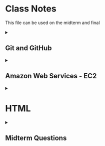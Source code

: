 # Class Notes
This file can be used on the midterm and final

<details>
<summary><h2>Git and GitHub</h2></summary>

---

Today (2024-09-14) I learned about some basic Git command and about GitHub.

### Git
- clone
Clones a working repository using an HTTPS link
- add
Preps file changes to be commited
- commit
Preps all added file changes with a comment
- push
Pushes all commited file changes to the online repository
- fetch
Gets the latest information about the changes on GitHub
- status
Displays the differences between the clone and the repo
- pull
Pulls current main repo with all its changes

### GitHub
An online location to host repositories to be able to access them in one place and to access other people's repositories.
</details>

<details>
<summary><h2>Amazon Web Services - EC2</h2></summary>

---

You can ssh into your server using the format:
```sh
➜  ssh -i [key pair file] ubuntu@[ip address]
```

The public ip address for my server is currently: 35.170.208.120
</details>

<details>
<summary><h1>HTML</h1></summary>

<details>
<summary><h2>HTML Structure</h2></summary>

---

### Purpose of HTML
HTML serves two main purposes:
1. Provide structure
2. Provide content

### Common HTML Structural Elements
There are several common structural elements, including:

- body, header, footer, main
- section ~ Used to compartmentalize sections
- aside ~ A different way to compartmentalize a section
- p (paragraph) ~ Used for unanchored text
- table ~ Used for building a table
- ol/ul (ordered/unordered lists) ~ The two ways to make lists
- div ~ Yet another way to compartmentalize a section that doen't span the length of the screen
- span ~ A section that spans the length of the screen

### Document Structure
These elements are typically used to structure an HTML document:

- The **body** is the top-level content container.
- The body usually has three main children: **header**, **main**, and **footer**.
- Each of these children contains other structural content:
  - The **header** often includes a paragraph with a span and navigation with divisions.
  - The **main** section typically contains multiple sections with lists or tables, and may include an aside for content that doesn't fit the main flow.
  - The **footer** usually has a content division, often with a span.

### Importance of Proper Structure
Using the correct structural elements is crucial for:
1. Logical organization for programmers
2. Proper interpretation by automated tools like search indexing crawlers
3. Accessibility for screen readers

### Block vs. Inline Elements
There is a distinction between block and inline elements:

- **Block elements** create distinct blocks in the content flow (e.g., div, p).
- **Inline elements** fit within the content flow of block elements without disrupting it (e.g., b, span).

#### My CodePen file
[html:structure](https://codepen.io/Nexkiv/pen/JjgPZBr)

</details>

<details>
<summary><h2>HTML Input</h2></summary>

---

This section discussed HTML input elements and their importance in web forms.

### Purpose of Input Elements
Input elements are useful for creating interactive web applications, allowing users to provide data that can be processed and stored.

### Common Input Elements
The document lists several input elements, including:

text, password, email, number, tel, url, date, datetime-local, month, week, time, color, file, checkbox, radio, range, reset, submit, etc...

### Input Attributes
Important attributes for input elements are discussed:

- **name**: Identifies the input when submitting to a server
- **value**: Specifies the current value of the input
- **required**: Indicates if the input must have a value
- **placeholder**: Provides an example of what to enter
- **autocomplete**: Suggests previous values as the user types
- **autofocus**: Automatically focuses the input on page load
- **spellcheck**: Enables spell checking for text

### Form Element
Input elements are typically wrapped in a **form** element, which:

1. Groups related inputs
2. Enables collective submission of input values

### Label Element
The importance of the **label** element is highlighted as:

- Associating text with an input element
- Increasing usability by expanding the clickable area
- Improving accessibility for screen readers

### Output Element
The **output** element is introduced as a way to represent the result of a calculation or user action within a form.

#### My CodePen file
[html:input](https://codepen.io/Nexkiv/pen/PoMYaMr)

</details>

<details>
<summary><h2>HTML Media</h2></summary>

---

This section discussed HTML media elements and their usage in web development.

### HTML Media Elements
Five main media elements were covered:
- img
- audio
- video
- svg
- canvas

### External Media
There are two ways to reference external media using URLs:

- Full paths include protocol, domain name, and file path
- Relative paths are preferred for easier code portability

#### Image Element
The `img` element is used to include images:
- Requires a `src` attribute with the image URL
- Should include an `alt` attribute for accessibility

#### Audio Element
The `audio` element is used for including audio files:
- Requires a `src` attribute with the audio file URL
- Optional attributes include `controls`, `autoplay`, and `loop`
- Autoplay is discouraged without user opt-in

#### Video Element
The `video` element is used for including videos:
- Requires a `src` attribute with the video file URL
- Can include `controls` and `autoplay` attributes
- May need `crossorigin="anonymous"` for files from different domains

### Internal Media
The section discussed two elements for creating images within HTML:

#### SVG (Scalable Vector Graphics)
- Allows inline creation of graphics in HTML
- Can be combined with JavaScript and CSS for complex visualizations

#### Canvas
- Introduced for 2D drawing and animation
- Requires JavaScript for actual drawing on the canvas

### My CodePen file
[html:media](https://codepen.io/Nexkiv/pen/OJKLwVL)

</details>

</details>

<details>
<summary><h2>Midterm Questions</h2></summary>

<details>
<summary>1. In the following code, what does the link element do?</summary>

> The `<link>` tag defines the relationship between the current document and an external resource.
> The `<link>` tag is most often used to link to external style sheets or to add a favicon to your website.
> The `<link>` element is an empty element, it contains attributes only.
> > https://www.w3schools.com/tags/tag_link.asp

</details>

<details>
<summary>2. In the following code, what does a div tag do?</summary>

> The `<div>` tag defines a division or a section in an HTML document.
> The `<div>` tag is used as a container for HTML elements - which is then styled with CSS or manipulated with JavaScript.
> The `<div>` tag is easily styled by using the class or id attribute.
> Any sort of content can be put inside the `<div>` tag! \
> <b>Note</b>: By default, browsers always place a line break before and after the `<div>` element.
> > https://www.w3schools.com/tags/tag_div.asp

</details>

<details>
<summary>3. In the following code, what is the difference between the #title and .grid selector?</summary>

> A class name, denoted by a `.`, can be used by multiple HTML elements,
> while an id name, denoted by a `#`, must only be used by one HTML element within the page.
> HTML elements can belong to more than one class.\
> To define multiple classes, separate the class names with a space,
> e.g. `<div class="city main">`. The element will be styled according to all the classes specified.
> 
> ****HTML `class` attribute****
> * The HTML `class` attribute specifies one or more class names for an element
> * Classes are used by CSS and JavaScript to select and access specific elements
> * The `class` attribute can be used on any HTML element
> * The `class` name is case sensitive
> * Different HTML elements can point to the same `class` name
> * JavaScript can access elements with a specific `class` name with the `getElementsByClassName()` method
>
> ****HTML `id` attribute****
> * The `id` attribute is used to specify a unique `id` for an HTML element
> * The value of the `id` attribute must be unique within the HTML document
> * The `id` attribute is used by CSS and JavaScript to style/select a specific element
> * The value of the id attribute is case sensitive
> * The `id` attribute is also used to create HTML bookmarks
> * JavaScript can access an element with a specific `id` with the `getElementById()` method
> > https://www.w3schools.com/html/html_classes.asp \
> > https://www.w3schools.com/html/html_id.asp

</details>

<details>
<summary>4. In the following code, what is the difference between padding and margin?</summary>

> ![alt Box Model](box_model.png "Box Model")
> 
> ****Padding****: \
> The CSS `padding` properties are used to generate space around an element's content,
> inside of any defined borders.
> With CSS, you have full control over the padding.
> There are properties for setting the `padding` for each side of an element
> (top, right, bottom, and left). \
> `padding: top right bottom left` \
> `padding: top right/left bottom` \
> `padding: top/bottom left/right` \
> `padding: all`
>
> ****Margin****: \
> The CSS `margin` properties are used to create space around elements, outside of any defined borders.
> With CSS, you have full control over the margins.
> There are properties for setting the `margin` for each side of an element
> (top, right, bottom, and left). \
> Follows the same pattern as padding
>
> > https://www.w3schools.com/css/css_padding.asp
> > https://www.w3schools.com/css/css_margin.asp

</details>

<details>
<summary>5. Given this HTML and this CSS how will the images be displayed using flex?</summary>

> The flex container becomes flexible by setting the `display` property to `flex`.\
> The direct child elements of a flex container automatically becomes flexible (flex) items.
> 
> The `flex-direction` property defines in which direction the container wants to stack the flex items. \
> The `column` value stacks the flex items vertically (from top to bottom). \
> The `column-reverse` value stacks the flex items vertically (but from bottom to top). \
> The `row` value stacks the flex items horizontally (from left to right). \
> The `row-reverse` value stacks the flex items horizontally (but from right to left).
> 
> The `flex-wrap` property specifies whether the flex items should wrap or not. \
> The `wrap` value specifies that the flex items will wrap if necessary. \
> The `nowrap` value specifies that the flex items will not wrap (this is default). \
> The `wrap-reverse` value specifies that the flexible items will wrap if necessary, in reverse order.
>
> The `justify-content` property is used to align the flex items. \
> The `center` value aligns the flex items at the center of the container. \
> The `flex-start` value aligns the flex items at the beginning of the container (this is default). \
> The `flex-end` value aligns the flex items at the end of the container. \
> The `space-around` value displays the flex items with space before, between, and after the lines. \
> The `space-between` value displays the flex items with space between the lines.
>
> The `align-items` property is used to align the flex items. \
> The `center` value aligns the flex items in the middle of the container. \
> The `flex-start` value aligns the flex items at the top of the container. \
> The `flex-end` value aligns the flex items at the bottom of the container. \
> The `stretch` value stretches the flex items to fill the container (this is default). \
> The `baseline` value aligns the flex items such as their baselines aligns.
>
> The `align-content` property is used to align the flex lines. \
> The `space-between` value displays the flex lines with equal space between them. \
> The `space-around` value displays the flex lines with space before, between, and after them. \
> The `stretch` value stretches the flex lines to take up the remaining space (this is default). \
> The `center` value displays the flex lines in the middle of the container. \
> The `flex-start` value displays the flex lines at the start of the container. \
> The `flex-end` value displays the flex lines at the end of the container
>
> The `order` property specifies the order of the flex items. \
> The `flex-grow` property specifies how much a flex item will grow relative to the rest of the flex items. \
> The `flex-shrink` property specifies how much a flex item will shrink relative to the rest of the flex items. \
> The `flex-basis` property specifies the initial length of a flex item. \
> The `flex` property is a shorthand property for the `flex-grow`, `flex-shrink`, and `flex-basis` properties.
>
> 
> The `align-self` property specifies the alignment for the selected item inside the flexible container. \
> The `align-self` property overrides the default alignment set by the container's `align-items` property.
>
> | Property | Description |
> |----------|-------------|
> | `align-content` | Modifies the behavior of the flex-wrap property. It is similar to align-items, but instead of aligning flex items, it aligns flex lines |
> | `align-items` | Vertically aligns the flex items when the items do not use all available space on the cross-axis |
> | `display` | Specifies the type of box used for an HTML element |
> | `flex-direction` | Specifies the direction of the flexible items inside a flex container |
> | `flex-flow` | A shorthand property for flex-direction and flex-wrap |
> | `flex-wrap` | Specifies whether the flex items should wrap or not, if there is not enough room for them on one flex line |
> | `justify-content` | Horizontally aligns the flex items when the items do not use all available space on the main-axis |
> | `align-self` | Specifies the alignment for a flex item (overrides the flex container's align-items property) |
> | `flex` | A shorthand property for the flex-grow, flex-shrink, and the flex-basis properties |
> | `flex-basis` | Specifies the initial length of a flex item |
> | `flex-grow` | Specifies how much a flex item will grow relative to the rest of the flex items inside the same container |
> | `flex-shrink` | Specifies how much a flex item will shrink relative to the rest of the flex items inside the same container |
> | `order` | Specifies the order of the flex items inside the same container |
>
> > https://www.w3schools.com/css/css3_flexbox.asp
> > https://www.w3schools.com/css/css3_flexbox_container.asp
> > https://www.w3schools.com/css/css3_flexbox_items.asp
> > https://www.w3schools.com/css/css3_flexbox_responsive.asp

</details>

<details>
<summary>6. What does the following padding CSS do?</summary>

> | Unit | Description |
> |------|-------------|
> | cm | centimeters |
> | mm | millimeters |
> | in | inches (1in = 96px = 2.54cm) |
> | px* | pixels (1px = 1/96th of 1in) |
> | pt | points (1pt = 1/72 of 1in) |
> | pc | picas (1pc = 12 pt) |
> | em | Relative to the font-size of the element (2em means 2 times the size of the current font) |
> | ex | Relative to the x-height of the current font (rarely used)	|
> | ch | Relative to the width of the "0" (zero) |
> | rem | Relative to font-size of the root element	|
> | vw | Relative to 1% of the width of the viewport†	|
> | vh | Relative to 1% of the height of the viewport† |
> | vmin | Relative to 1% of viewport's† smaller dimension |
> | vmax | Relative to 1% of viewport's† larger dimension	|
> | % | Relative to the parent element |
>
> <p>* Pixels (px) are relative to the viewing device. For low-dpi devices, 1px is one device pixel (dot) of the display. For printers and high resolution screens 1px implies multiple device pixels.</p>
> † Viewport = the browser window size. If the viewport is 50cm wide, 1vw = 0.5cm.

> **Tip:** The `em` and `rem` units are practical in creating perfectly scalable layout!
>
> > https://www.w3schools.com/css/css_units.asp

</details>

<details>
<summary>7. What does the following code using arrow syntax function declaration do?</summary>

> If the function has only one statement, and the statement returns a value,
> you can remove the brackets and the `return` keyword.
> If you have parameters, you pass them inside the parentheses.
> In fact, if you have only one parameter, you can skip the parentheses as well.
>
> With a regular function `this` represents the object that calls the function.
> With an arrow function `this` represents the owner of the function

</details>

<details>
<summary>8. What does the following code using map with an array output?</summary>

> You can create a Map by passing an Array to the `new Map()` constructor.
> You can add elements to a Map with the `set()` method.
> The `set()` method can also be used to change existing Map values.
> The `get()` method gets the value of a key in a Map.
> `typeof` returns object.
> `instanceof` Map returns true.
> 
> ```javascript
> // Create a Map
> const fruits = new Map([
> ["apples", 500],
> ["bananas", 300],
> ]);
>
> // Set Map Values
> fruits.set("oranges", 200);
> fruits.set("apples", 200);
>
> fruits.get("apples");    // Returns 500
> ```
>
> > https://www.w3schools.com/js/js_maps.asp

</details>

<details>
<summary>9. What does the following code output using getElementByID and addEventListener?</summary>

> The `getElementById()` method returns an element with a specified value.
> The `getElementById()` method returns `null` if the element does not exist.
> The `getElementById()` method is one of the most common methods in the HTML DOM.
> It is used almost every time you want to read or edit an HTML element. \
> **Note** \
> Any id should be unique, but:
> If two or more elements with the same id exist, `getElementById()` returns the first.
>
> The `addEventListener()` method attaches an event handler to an element.
>
> > https://www.w3schools.com/jsref/met_document_getelementbyid.asp
> > https://www.w3schools.com/jsref/met_element_addeventlistener.asp

</details>

<details>
<summary>10. What does the following line of Javascript do using a # selector?</summary>

<table class="ws-table-all notranslate">
  <tbody><tr>
    <th style="width:20%">Selector</th>
    <th style="width:20%">Example</th>
    <th>Example description</th>
  </tr>
  <tr>
    <td><a href="sel_class.php">.<i>class</i></a></td>
    <td class="notranslate">.intro</td>
    <td>Selects all elements with class="intro"</td>
  </tr>
  <tr>
    <td><em>.class1.class2</em></td>
    <td class="notranslate">.name1.name2</td>
    <td>Selects all elements with both <em>name1</em> and <em>name2</em> set 
    within its class attribute</td>
  </tr>  
  <tr>
    <td><em>.class1 .class2</em></td>
    <td class="notranslate">.name1 .name2</td>
    <td>Selects all elements with <em>name2</em> that is a descendant of an 
    element with <em>name1</em></td>
  </tr>  
  <tr>
    <td><a href="sel_id.php">#<i>id</i></a></td>
    <td class="notranslate">#firstname</td>
    <td>Selects the element with id="firstname"</td>
  </tr>  <tr>
    <td><a href="sel_all.php">*</a></td>
    <td class="notranslate">*</td>
    <td>Selects all elements</td>
  </tr>
  <tr>
    <td><i><a href="sel_element.php">element</a></i></td>
    <td class="notranslate">p</td>
    <td>Selects all &lt;p&gt; elements</td>
  </tr>
  <tr>
    <td><i><a href="sel_element_class.php">element.class</a></i></td>
    <td class="notranslate">p.intro</td>
    <td>Selects all &lt;p&gt; elements with class="intro"</td>
  </tr>
  <tr>
    <td><i><a href="sel_element_comma.php">element,element</a></i></td>
    <td class="notranslate">div, p</td>
    <td>Selects all &lt;div&gt; elements and all &lt;p&gt; elements</td>
  </tr>
  <tr>
    <td><a href="sel_element_element.php"><i>element</i> <i>element</i></a></td>
    <td class="notranslate">div p</td>
    <td>Selects all &lt;p&gt; elements inside &lt;div&gt; elements</td>
  </tr>
  <tr>
    <td><a href="sel_element_gt.php"><i>element</i>&gt;<i>element</i></a></td>
    <td class="notranslate">div &gt; p</td>
    <td>Selects all &lt;p&gt; elements where the parent is a &lt;div&gt; element</td>
  </tr>
  <tr>
    <td><a href="sel_element_pluss.php"><i>element</i>+<i>element</i></a></td>
    <td class="notranslate">div + p</td>
    <td>Selects the first &lt;p&gt; element that is placed immediately after &lt;div&gt; elements</td>
  </tr>
  <tr>
    <td><a href="sel_gen_sibling.php"><i>element1</i>~<i>element2</i></a></td>
    <td>p ~ ul</td>
    <td>Selects every &lt;ul&gt; element that is preceded by a &lt;p&gt; element</td>
  </tr>
  <tr>
    <td><a href="sel_attribute.php">[<i>attribute</i>]</a></td>
    <td class="notranslate">[target]</td>
    <td>Selects all elements with a target attribute</td>
  </tr>
  <tr>
    <td><a href="sel_attribute_value.php">[<i>attribute</i>=<i>value</i>]</a></td>
    <td class="notranslate">[target="_blank"]</td>
    <td>Selects all elements with target="_blank"</td>
  </tr>
  <tr>
    <td><a href="sel_attribute_value_contains.php">[<i>attribute</i>~=<i>value</i>]</a></td>
    <td class="notranslate">[title~="flower"]</td>
    <td>Selects all elements with a title attribute containing the word "flower"</td>
  </tr>
  <tr>
    <td><a href="sel_attribute_value_lang.php">[<i>attribute</i>|=<i>value</i>]</a></td>
    <td class="notranslate">[lang|="en"]</td>
    <td>Selects all elements with a lang attribute value equal to "en" or 
    starting with "en-"</td>
  </tr>
  <tr>
    <td><a href="sel_attr_begin.php">[<i>attribute</i>^=<i>value</i>]</a></td>
    <td>a[href^="https"]</td>
    <td>Selects every &lt;a&gt; element whose href attribute value begins with "https"</td>
  </tr>
  <tr>
    <td><a href="sel_attr_end.php">[<i>attribute</i>$=<i>value</i>]</a></td>
    <td>a[href$=".pdf"]</td>
    <td>Selects every &lt;a&gt; element whose href attribute value ends with ".pdf"</td>
  </tr>
  <tr>
    <td><a href="sel_attr_contain.php">[<i>attribute</i>*=<i>value</i>]</a></td>
    <td>a[href*="w3schools"]</td>
    <td>Selects every &lt;a&gt; element whose href attribute value contains the substring "w3schools"</td>
  </tr>
</tbody>
</table>

> > https://www.w3schools.com/cssref/css_selectors.php

</details>


<details>
<summary>11. Which of the following are true? (mark all that are true about the DOM)</summary>

> When an HTML document is loaded into a web browser, it becomes a document object.
> The document object is the root node of the HTML document.
> The document object is a property of the window object.
> The document object is accessed with:
> `window.document` or just `document`

<table class="ws-table-all notranslate">
<tbody><tr>
    <th>Property / Method</th>
    <th>Description</th>
</tr>
<tr>
    <td><a href="prop_document_activeelement.asp">activeElement</a></td>
    <td>Returns the currently focused element in the document</td>
</tr>
<tr>
    <td><a href="met_document_addeventlistener.asp">addEventListener()</a></td>
    <td>Attaches an event handler to the document</td>
</tr>
<tr>
  <td><a href="met_document_adoptnode.asp">adoptNode()</a></td>
  <td>Adopts a node from another document</td>
</tr>
<tr>
    <td><a href="coll_doc_anchors.asp">anchors</a></td>
    <td><span class="deprecated"><a href="coll_doc_anchors.asp">Deprecated</a></span></td>
</tr>
<tr>
    <td><a href="coll_doc_applets.asp">applets</a></td>
    <td><span class="deprecated"><a href="coll_doc_applets.asp">Deprecated</a></span></td>
</tr>
<tr>
  <td><a href="prop_doc_baseuri.asp">baseURI</a></td>
  <td>Returns the absolute base URI of a document</td>
</tr>
<tr>
    <td><a href="prop_doc_body.asp">body</a></td>
    <td>Sets or returns the document's body (the &lt;body&gt; element)</td>
</tr>
  <tr>
  <td><a href="prop_document_charset.asp">charset</a></td>
  <td><span class="deprecated"><a href="prop_document_charset.asp">Deprecated</a></span></td>
  </tr>
  <tr>
  <td><a href="prop_document_characterset.asp">characterSet</a></td>
  <td>Returns the character encoding for the document</td>
  </tr>
<tr>
    <td><a href="met_doc_close.asp">close()</a></td>
    <td>Closes the output stream previously opened with document.open()</td>
</tr>
<tr>
    <td><a href="prop_doc_cookie.asp">cookie</a></td>
    <td>Returns all name/value pairs of cookies in the document</td>
</tr>
<tr>
  <td><a href="met_document_createattribute.asp">createAttribute()</a></td>
  <td>Creates an attribute node</td>
</tr>
<tr>
  <td><a href="met_document_createcomment.asp">createComment()</a></td>
  <td>Creates a Comment node with the specified text</td>
</tr>
<tr>
  <td><a href="met_document_createdocumentfragment.asp">createDocumentFragment()</a></td>
  <td>Creates an empty DocumentFragment node</td>
</tr>
<tr>
  <td><a href="met_document_createelement.asp">createElement()</a></td>
  <td>Creates an Element node</td>
</tr>
<tr>
  <td><a href="event_createevent.asp">createEvent()</a></td>
  <td>Creates a new event</td>
</tr>
<tr>
  <td><a href="met_document_createtextnode.asp">createTextNode()</a></td>
  <td>Creates a Text node</td>
</tr>
<tr>
  <td><a href="prop_document_defaultview.asp">defaultView</a></td>
  <td>Returns the window object associated with a document, or null if none is available.</td>
</tr>
<tr>
  <td><a href="prop_document_designmode.asp">designMode</a></td>
  <td>Controls whether the entire document should be editable or not.</td>
</tr>
<tr>
  <td><a href="prop_document_doctype.asp">doctype</a></td>
  <td>Returns the Document Type Declaration associated with the document</td>
</tr>
<tr>
  <td><a href="prop_document_documentelement.asp">documentElement</a></td>
  <td>Returns the Document Element of the document (the &lt;html&gt; element)</td>
</tr>
<tr>
    <td><a href="prop_doc_documentmode.asp">documentMode</a></td>
    <td><span class="deprecated"><a href="prop_doc_documentmode.asp">Deprecated</a></span></td>
</tr>
<tr>
  <td><a href="prop_document_documenturi.asp">documentURI</a></td>
  <td>Sets or returns the location of the document</td>
</tr>
<tr>
    <td><a href="prop_doc_domain.asp">domain</a></td>
    <td>Returns the domain name of the server that loaded the document</td>
</tr>
<tr>
  <td><a href="prop_document_domconfig.asp">domConfig</a></td>
  <td><span class="deprecated"><a href="prop_document_domconfig.asp">Deprecated</a></span></td>
</tr>
<tr>
  <td><a href="coll_doc_embeds.asp">embeds</a></td>
  <td>Returns a collection of all &lt;embed&gt; elements the document</td>
</tr>
<tr>
  <td><a href="met_document_execcommand.asp">execCommand()</a></td>
  <td><span class="deprecated"><a href="met_document_execcommand.asp">Deprecated</a></span></td>
</tr>
<tr>
    <td><a href="coll_doc_forms.asp">forms</a></td>
    <td>Returns a collection of all &lt;form&gt; elements in the document</td>
</tr>
<tr>
  <td><a href="met_document_getelementbyid.asp">getElementById()</a></td>
  <td>Returns the element that has the ID attribute with the specified value</td>
</tr>
<tr>
    <td><a href="met_document_getelementsbyclassname.asp">getElementsByClassName()</a></td>
    <td>Returns an <a href="dom_obj_htmlcollection.asp">HTMLCollection</a> containing all elements with the specified class name</td>
</tr>
<tr>
    <td><a href="met_doc_getelementsbyname.asp">getElementsByName()</a></td>
    <td>Returns an live <a href="dom_obj_html_nodelist.asp">NodeList</a> containing all elements with the specified name</td>
</tr>
<tr>
  <td><a href="met_document_getelementsbytagname.asp">getElementsByTagName()</a></td>
  <td>Returns an <a href="dom_obj_htmlcollection.asp">HTMLCollection</a> containing all elements with the specified tag name</td>
</tr>
<tr>
    <td><a href="met_document_hasfocus.asp">hasFocus()</a></td>
    <td>Returns a Boolean value indicating whether the document has focus</td>
</tr>
<tr>
    <td><a href="prop_doc_head.asp">head</a></td>
    <td>Returns the &lt;head&gt; element of the document</td>
</tr>
<tr>
    <td><a href="coll_doc_images.asp">images</a></td>
    <td>Returns a collection of all &lt;img&gt; elements in the document</td>
</tr>
<tr>
  <td><a href="prop_document_implementation.asp">implementation</a></td>
  <td>Returns the DOMImplementation object that handles this document</td>
</tr>
<tr>
  <td><a href="met_document_importnode.asp">importNode()</a></td>
  <td>Imports a node from another document</td>
</tr>
<tr>
  <td><a href="prop_document_inputencoding.asp">inputEncoding</a></td>
  <td><span class="deprecated"><a href="prop_document_inputencoding.asp">Deprecated</a></span></td>
</tr>
<tr>
    <td><a href="prop_doc_lastmodified.asp">lastModified</a></td>
    <td>Returns the date and time the document was last modified</td>
</tr>
<tr>
    <td><a href="coll_doc_links.asp">links</a></td>
    <td>Returns a collection of all &lt;a&gt; and &lt;area&gt; elements in the document that have a href attribute</td>
</tr>
<tr>
  <td><a href="met_document_normalize.asp">normalize()</a></td>
  <td>Removes empty Text nodes, and joins adjacent nodes</td>
</tr>
<tr>
  <td><a href="met_document_normalizedocument.asp">normalizeDocument()</a></td>
  <td><span class="deprecated"><a href="met_document_normalizedocument.asp">Deprecated</a></span></td>
</tr>
<tr>
    <td><a href="met_doc_open.asp">open()</a></td>
    <td>Opens an HTML output stream to collect output from document.write()</td>
</tr>
<tr>
    <td><a href="met_document_queryselector.asp">querySelector()</a></td>
    <td>Returns the first element that matches a specified CSS selector(s) in the document</td>
</tr>
<tr>
    <td><a href="met_document_queryselectorall.asp">querySelectorAll()</a></td>
    <td>Returns a static <a href="dom_obj_html_nodelist.asp">NodeList</a> containing all elements that matches a specified CSS selector(s) in the document</td>
</tr>
<tr>
    <td><a href="prop_doc_readystate.asp">readyState</a></td>
    <td>Returns the (loading) status of the document</td>
</tr>
<tr>
    <td><a href="prop_doc_referrer.asp">referrer</a></td>
    <td>Returns the URL of the document that loaded the current document</td>
</tr>
<tr>
    <td><a href="met_document_removeeventlistener.asp">removeEventListener()</a></td>
    <td>Removes an event handler from the document (that has been attached with the <a href="met_document_addeventlistener.asp">addEventListener()</a> method)</td>
</tr>
<tr>
  <td><a href="met_document_renamenode.asp">renameNode()</a></td>
  <td><span class="deprecated"><a href="met_document_renamenode.asp">Deprecated</a></span></td>
</tr>
<tr>
    <td><a href="coll_doc_scripts.asp">scripts</a></td>
    <td>Returns a collection of &lt;script&gt; elements in the document</td>
</tr>
<tr>
  <td><a href="prop_document_stricterrorchecking.asp">strictErrorChecking</a></td>
  <td><span class="deprecated"><a href="prop_document_stricterrorchecking.asp">Deprecated</a></span></td>
</tr>
<tr>
    <td><a href="prop_doc_title.asp">title</a></td>
    <td>Sets or returns the title of the document</td>
</tr>
<tr>
    <td><a href="prop_doc_url.asp">URL</a></td>
    <td>Returns the full URL of the HTML document</td>
</tr>
<tr>
    <td><a href="met_doc_write.asp">write()</a></td>
    <td>Writes HTML expressions or JavaScript code to a document</td>
</tr>
<tr>
    <td><a href="met_doc_writeln.asp">writeln()</a></td>
    <td>Same as write(), but adds a newline character after each statement</td>
</tr>
</tbody></table>

> > https://www.w3schools.com/jsref/dom_obj_document.asp
  
</details>

<details>
<summary>12. By default, the HTML span element has a default CSS display property value of:</summary>

> inline

</details>

<details>
<summary>13. How would you use CSS to change all the div elements to have a background color of red?</summary>

> ```css
> div {
>   background-color: red;
> }
> ```
>
> > https://www.w3schools.com/css/css_background.asp

</details>

<details>
<summary>14. How would you display an image with a hyperlink in HTML?</summary>

> ```html
> <img src="url" alt="alternatetext">
> ```
>
> > https://www.w3schools.com/html/html_images.asp

</details>

<details>
<summary>15. In the CSS box model, what is the ordering of the box layers starting at the inside and working out?</summary>

> ![alt Box Model](box_model.png "Box Model")
>
> content, padding, boarder, margin

</details>

<details>
<summary>16. Given the following HTML, what CSS would you use to set the text "trouble" to green and leave the "double" text unaffected?</summary>

> ```css
> [some specific identifier] {
>   color: green;
> }
> ```
>
> see question 10

</details>

<details>
<summary>17. What will the following code output when executed using a for loop and console.log?</summary>

> specific to the question

</details>

<details>
<summary>18. How would you use JavaScript to select an element with the id of “byu” and change the text color of that element to green?</summary>

> document.getElementById("byu").style.color = "green";
>
> > https://www.w3schools.com/jsref/prop_style_color.asp

</details>

<details>
<summary>19. What is the opening HTML tag for a paragraph, ordered list, unordered list, second level heading, first level heading, third level heading?</summary>

> ```html
> <p>paragraph</p>
> <ul>unordered list</ul>
> <ol>ordered list</ol>
> <h2>second level heading</h2>
> <h1>first level heading</h1>
> <h3>third level heading</h3>
> ```

</details>

<details>
<summary>20. How do you declare the document type to be html?</summary>

> The `<!DOCTYPE html>` declaration defines that this document is an HTML5 document
> The `<html>` element is the root element of an HTML page
> The `<head>` element contains meta information about the HTML page
> The `<title>` element specifies a title for the HTML page (which is shown in the browser's title bar or in the page's tab)
> The `<body>` element defines the document's body, and is a container for all the visible contents, such as headings, paragraphs, images, hyperlinks, tables, lists, etc.
> The `<h1>` element defines a large heading
> The `<p>` element defines a paragraph
>
> > https://www.w3schools.com/html/html_intro.asp

</details>

<details>
<summary>21. What is valid javascript syntax for if, else, for, while, switch statements?</summary>

> Use `if` to specify a block of code to be executed, if a specified condition is true. \
> Use `else` to specify a block of code to be executed, if the same condition is false. \
> Use `else if` to specify a new condition to test, if the first condition is false.
>  ```javascript
> if (condition) {
>   //  block of code to be executed if the condition is true
> } else if (condition2) {
>   //  block of code to be executed if the condition1 is false and condition2 is true
> } else {
>   //  block of code to be executed if the condition is false
> }
> ```
>
> The `for` statement creates a loop with 3 optional expressions:
> ```javascript
> for (expression 1; expression 2; expression 3) {
>   // code block to be executed
> }
> ```
>
> Expression 1 is executed (one time) before the execution of the code block.
> Expression 2 defines the condition for executing the code block.
> Expression 3 is executed (every time) after the code block has been executed.
>
> The JavaScript `for in` statement loops through the properties of an Object:
> ```javascript
> for (key in object) {
>   // code block to be executed
> }
> ```
>
> The JavaScript `for of` statement loops through the values of an iterable object.
> It lets you loop over iterable data structures such as Arrays, Strings, Maps, NodeLists, and more:
> ```javascript
> for (variable of iterable) {
>   // code block to be executed
> }
> ```
> variable - For every iteration the value of the next property is assigned to the variable. Variable can be declared with const, let, or var.
> iterable - An object that has iterable properties.
>
> The `while` loop loops through a block of code as long as a specified condition is true.
> ```javascript
> while (condition) {
>   // code block to be executed
> }
> ```
>
> Use the `switch` statement to select one of many code blocks to be executed.
> ```javascript
> switch(expression) {
>   case x:
>     // code block
>     break;
>   case y:
>     // code block
>     break;
>   default:
>     // code block
> }
> ```
> This is how it works:
> * The switch expression is evaluated once.
> * The value of the expression is compared with the values of each case.
> * If there is a match, the associated block of code is executed.
> * If there is no match, the default code block is executed.
>
> > https://www.w3schools.com/js/js_if_else.asp
> > https://www.w3schools.com/js/js_loop_for.asp
> > https://www.w3schools.com/js/js_loop_forin.asp
> > https://www.w3schools.com/js/js_loop_forof.asp
> > https://www.w3schools.com/js/js_switch.asp

</details>

<details>
<summary>22. What is the correct syntax for creating a javascript object?</summary>

> JavaScript Variables \
> JavaScript variables are containers for data values.
> This code assigns a simple value (Fiat) to a variable named car: \
> ```javascript
> let car = "Fiat";
> ```
> JavaScript Objects \
> Objects are variables too. But objects can contain many values. \
> This code assigns many values (Fiat, 500, white) to an object named car: \
> ```javascript
> const car = {type:"Fiat", model:"500", color:"white"};
> ```
>
> > https://www.w3schools.com/js/js_const.asp

</details>

<details>
<summary>23. Is it possible to add new properties to javascript objects?</summary>

> yes
>
> You can add new properties to an existing object by simply giving it a value.
> ```javascript
> const person = {
>   firstName: "John",
>   lastName: "Doe",
>   age: 50,
>   eyeColor: "blue"
> };
>
> person.nationality = "English";
>
> delete person.age;
> ```
>
> > https://www.w3schools.com/js/js_object_property.asp

</details>

<details>
<summary>24. If you want to include JavaScript on an HTML page, which tag do you use?</summary>

> The `<script>` tag is used to embed a client-side script (JavaScript).
> The `<script>` element either contains scripting statements, or it points to an external script file through the src attribute.
> Common uses for JavaScript are image manipulation, form validation, and dynamic changes of content.
> 
> ```html
> <script src="myscripts.js"></script>
> ```
>
> > https://www.w3schools.com/TAGS/tag_script.asp

</details>

<details>
<summary>25. Given the following HTML, what JavaScript could you use to set the text "animal" to "crow" and leave the "fish" text unaffected?</summary>

<table class="ws-table-all notranslate">
<tbody><tr>
    <th style="width:35%">Property / Method</th>
    <th>Description</th>
</tr>
<tr>
    <td><a href="prop_html_accesskey.asp">accessKey</a></td>
    <td>Sets or returns the accesskey attribute of an element</td>
</tr>
<tr>
    <td><a href="met_element_addeventlistener.asp">addEventListener()</a></td>
    <td>Attaches an event handler to an element</td>
</tr>
<tr>
  <td><a href="met_node_appendchild.asp">appendChild()</a></td>
  <td>Adds (appends) a new child node to an element</td>
</tr>
<tr>
  <td><a href="prop_node_attributes.asp">attributes</a></td>
  <td>Returns a <a href="dom_obj_attributes.asp">NamedNodeMap</a> of an element's attributes</td>
</tr>
<tr>
  <td><a href="met_html_blur.asp">blur()</a></td>
  <td>Removes focus from an element</td>
</tr>
<tr>
  <td><a href="prop_element_childelementcount.asp">childElementCount</a></td>
  <td>Returns an elements's number of child elements</td>
</tr>
<tr>
  <td><a href="prop_node_childnodes.asp">childNodes</a></td>
  <td>Returns a <a href="dom_obj_html_nodelist.asp">NodeList</a> of an element's child nodes</td>
</tr>
<tr>
  <td><a href="prop_element_children.asp">children</a></td>
  <td>Returns an <a href="dom_obj_htmlcollection.asp">HTMLCollection</a> of an element's child elements</td>
</tr>
<tr>
    <td><a href="prop_element_classlist.asp">classList</a></td>
    <td>Returns the class name(s) of an element</td>
</tr>
<tr>
    <td><a href="prop_html_classname.asp">className</a></td>
    <td>Sets or returns the value of the class attribute of an element</td>
</tr>
<tr>
  <td><a href="met_html_click.asp">click()</a></td>
  <td>Simulates a mouse-click on an element</td>
</tr>
<tr>
    <td><a href="prop_element_clientheight.asp">clientHeight</a></td>
    <td>Returns the height of an element, including padding</td>
</tr>
<tr>
    <td><a href="prop_element_clientleft.asp">clientLeft</a></td>
    <td>Returns the width of the left border of an element</td>
</tr>
<tr>
    <td><a href="prop_element_clienttop.asp">clientTop</a></td>
    <td>Returns the width of the top border of an element</td>
</tr>
<tr>
    <td><a href="prop_element_clientwidth.asp">clientWidth</a></td>
    <td>Returns the width of an element, including padding</td>
</tr>
<tr>
  <td><a href="met_node_clonenode.asp">cloneNode()</a></td>
  <td>Clones an element</td>
</tr>
<tr>
  <td><a href="met_element_closest.asp">closest()</a></td>
  <td>Searches the DOM tree for the closest element that matches a CSS selector</td>
</tr>
<tr>
  <td><a href="met_node_comparedocumentposition.asp">compareDocumentPosition()</a></td>
  <td>Compares the document position of two elements</td>
</tr>
<tr>
  <td><a href="met_node_contains.asp">contains()</a></td>
  <td>Returns true if a node is a descendant of a node</td>
</tr>
<tr>
  <td><a href="prop_html_contenteditable.asp">contentEditable</a></td>
  <td>Sets or returns whether the content of an element is editable or not</td>
</tr>
<tr>
    <td><a href="prop_html_dir.asp">dir</a></td>
    <td>Sets or returns the value of the dir attribute of an element</td>
</tr>
<tr>
  <td><a href="prop_node_firstchild.asp">firstChild</a></td>
  <td>Returns the first child node of an element</td>
</tr>
<tr>
  <td><a href="prop_element_firstelementchild.asp">firstElementChild</a></td>
  <td>Returns the first child element of an element</td>
</tr>
<tr>
  <td><a href="met_html_focus.asp">focus()</a></td>
  <td>Gives focus to an element</td>
</tr>
<tr>
  <td><a href="met_element_getattribute.asp">getAttribute()</a></td>
  <td>Returns the value of an element's attribute</td>
</tr>
<tr>
  <td><a href="met_element_getattributenode.asp">getAttributeNode()</a></td>
  <td>Returns an attribute node</td>
</tr>
<tr>
  <td><a href="met_element_getboundingclientrect.asp">getBoundingClientRect()</a></td>
  <td>Returns the size of an element and its position relative to the viewport</td>
</tr>
<tr>
  <td><a href="met_element_getelementsbyclassname.asp">getElementsByClassName()</a></td>
  <td>Returns a collection of child elements with a given class name</td>
</tr>
<tr>
  <td><a href="met_element_getelementsbytagname.asp">getElementsByTagName()</a></td>
  <td>Returns a collection of child elements with a given tag name</td>
</tr>
<tr>
  <td><a href="met_element_hasattribute.asp">hasAttribute()</a></td>
  <td>Returns true if an element has a given attribute</td>
</tr>
<tr>
  <td><a href="met_node_hasattributes.asp">hasAttributes()</a></td>
  <td>Returns true if an element has any attributes</td>
</tr>
<tr>
  <td><a href="met_node_haschildnodes.asp">hasChildNodes()</a></td>
  <td>Returns true if an element has any child nodes</td>
</tr>
<tr>
    <td><a href="prop_html_id.asp">id</a></td>
    <td>Sets or returns the value of the id attribute of an element</td>
</tr>
<tr>
    <td><a href="prop_html_innerhtml.asp">innerHTML</a></td>
    <td>Sets or returns the content of an element</td>
</tr>
<tr>
    <td><a href="prop_node_innertext.asp">innerText</a></td>
    <td>Sets or returns the text content of a node and its descendants</td>
</tr>
<tr>
  <td><a href="met_node_insertadjacentelement.asp">insertAdjacentElement()</a></td>
  <td>Inserts a new HTML element at a position relative to an element</td>
</tr>
<tr>
  <td><a href="met_node_insertadjacenthtml.asp">insertAdjacentHTML()</a></td>
  <td>Inserts an HTML formatted text at a position relative to an element</td>
</tr>
<tr>
  <td><a href="met_node_insertadjacenttext.asp">insertAdjacentText()</a></td>
  <td>Inserts text into a position relative to an element</td>
</tr>
<tr>
  <td><a href="met_node_insertbefore.asp">insertBefore()</a></td>
  <td>Inserts a new child node before an existing child node</td>
</tr>
<tr>
  <td><a href="prop_html_iscontenteditable.asp">isContentEditable</a></td>
  <td>Returns true if an element's content is editable</td>
</tr>
<tr>
  <td><a href="met_node_isdefaultnamespace.asp">isDefaultNamespace()</a></td>
  <td>Returns true if a given namespaceURI is the default</td>
</tr>
<tr>
  <td><a href="met_node_isequalnode.asp">isEqualNode()</a></td>
  <td>Checks if two elements are equal</td>
</tr>
<tr>
  <td><a href="met_node_issamenode.asp">isSameNode()</a></td>
  <td>Checks if two elements are the same node</td>
</tr>
<tr>
  <td><a href="met_node_issupported.asp">isSupported()</a></td>
  <td><span class="deprecated"><a href="met_node_issupported.asp">Deprecated</a></span></td>
</tr>
<tr>
    <td><a href="prop_html_lang.asp">lang</a></td>
    <td>Sets or returns the value of the lang attribute of an element</td>
</tr>
<tr>
  <td><a href="prop_node_lastchild.asp">lastChild</a></td>
  <td>Returns the last child node of an element</td>
</tr>
<tr>
  <td><a href="prop_element_lastelementchild.asp">lastElementChild</a></td>
  <td>Returns the last child element of an element</td>
</tr>
<tr>
  <td><a href="met_element_matches.asp">matches()</a></td>
  <td>Returns true if an element is matched by a given CSS selector</td>
</tr>
<tr>
  <td><a href="prop_node_namespaceuri.asp">namespaceURI</a></td>
  <td>Returns the namespace URI of an element</td>
</tr>
<tr>
  <td><a href="prop_node_nextsibling.asp">nextSibling</a></td>
  <td>Returns the next node at the same node tree level</td>
</tr>
<tr>
  <td><a href="prop_element_nextelementsibling.asp">nextElementSibling</a></td>
  <td>Returns the next element at the same node tree level</td>
</tr>
<tr>
  <td><a href="prop_node_nodename.asp">nodeName</a></td>
  <td>Returns the name of a node</td>
</tr>
<tr>
  <td><a href="prop_node_nodetype.asp">nodeType</a></td>
  <td>Returns the node type of a node</td>
</tr>
<tr>
  <td><a href="prop_node_nodevalue.asp">nodeValue</a></td>
  <td>Sets or returns the value of a node</td>
</tr>
<tr>
  <td><a href="met_node_normalize.asp">normalize()</a></td>
  <td>Joins adjacent text nodes and removes empty text nodes in an element</td>
</tr>
<tr>
    <td><a href="prop_element_offsetheight.asp">offsetHeight</a></td>
    <td>Returns the height of an element, including padding, border and scrollbar</td>
</tr>
<tr>
    <td><a href="prop_element_offsetwidth.asp">offsetWidth</a></td>
    <td>Returns the width of an element, including padding, border and scrollbar</td>
</tr>
<tr>
    <td><a href="prop_element_offsetleft.asp">offsetLeft</a></td>
    <td>Returns the horizontal offset position of an element</td>
</tr>
<tr>
    <td><a href="prop_element_offsetparent.asp">offsetParent</a></td>
    <td>Returns the offset container of an element</td>
</tr>
<tr>
    <td><a href="prop_element_offsettop.asp">offsetTop</a></td>
    <td>Returns the vertical offset position of an element</td>
</tr>
<tr>
    <td><a href="prop_html_outerhtml.asp">outerHTML</a></td>
    <td>Sets or returns the content of an element (including the start tag and the end tag)</td>
</tr>
<tr>
    <td><a href="prop_node_outertext.asp">outerText</a></td>
    <td>Sets or returns the outer text content of a node and its descendants</td>
</tr>
<tr>
  <td><a href="prop_node_ownerdocument.asp">ownerDocument</a></td>
  <td>Returns the root element (document object) for an element</td>
</tr>
<tr>
  <td><a href="prop_node_parentnode.asp">parentNode</a></td>
  <td>Returns the parent node of an element</td>
</tr>
<tr>
  <td><a href="prop_node_parentelement.asp">parentElement</a></td>
  <td>Returns the parent element node of an element</td>
</tr>
<tr>
  <td><a href="prop_node_previoussibling.asp">previousSibling</a></td>
  <td>Returns the previous node at the same node tree level</td>
</tr>
<tr>
  <td><a href="prop_element_previouselementsibling.asp">previousElementSibling</a></td>
  <td>Returns the previous element at the same node tree level</td>
</tr>
<tr>
    <td><a href="met_element_queryselector.asp">querySelector()</a></td>
    <td>Returns the first child element that matches a CSS selector(s)</td>
</tr>
<tr>
    <td><a href="met_element_queryselectorall.asp">querySelectorAll()</a></td>
    <td>Returns all child elements that matches a CSS selector(s)</td>
</tr>
<tr>
  <td><a href="met_element_remove.asp">remove()</a></td>
  <td>Removes an element from the DOM</td>
</tr>
<tr>
  <td><a href="met_element_removeattribute.asp">removeAttribute()</a></td>
  <td>Removes an attribute from an element</td>
</tr>
<tr>
  <td><a href="met_element_removeattributenode.asp">removeAttributeNode()</a></td>
  <td>Removes an attribute node, and returns the removed node</td>
</tr>
<tr>
  <td><a href="met_node_removechild.asp">removeChild()</a></td>
  <td>Removes a child node from an element</td>
</tr>
<tr>
  <td><a href="met_element_removeeventlistener.asp">removeEventListener()</a></td>
  <td>Removes an event handler that has been attached with the addEventListener() method</td>
</tr>
<tr>
  <td><a href="met_node_replacechild.asp">replaceChild()</a></td>
  <td>Replaces a child node in an element</td>
</tr>
<tr>
    <td><a href="prop_element_scrollheight.asp">scrollHeight</a></td>
    <td>Returns the entire height of an element, including padding</td>
</tr>
<tr>
    <td><a href="met_element_scrollintoview.asp">scrollIntoView()</a></td>
    <td>Scrolls the an element into the visible area of the browser window</td>
</tr>
<tr>
    <td><a href="prop_element_scrollleft.asp">scrollLeft</a></td>
    <td>Sets or returns the number of pixels an element's content is scrolled horizontally</td>
</tr>
<tr>
    <td><a href="prop_element_scrolltop.asp">scrollTop</a></td>
    <td>Sets or returns the number of pixels an element's content is scrolled vertically</td>
</tr>
<tr>
    <td><a href="prop_element_scrollwidth.asp">scrollWidth</a></td>
    <td>Returns the entire width of an element, including padding</td>
</tr>
<tr>
    <td><a href="met_element_setattribute.asp">setAttribute()</a></td>
  <td>Sets or changes an attribute's value</td>
</tr>
<tr>
  <td><a href="met_element_setattributenode.asp">setAttributeNode()</a></td>
  <td>Sets or changes an attribute node</td>
</tr>
<tr>
    <td><a href="prop_html_style.asp">style</a></td>
    <td>Sets or returns the value of the style attribute of an element</td>
</tr>
<tr>
    <td><a href="prop_html_tabindex.asp">tabIndex</a></td>
    <td>Sets or returns the value of the tabindex attribute of an element</td>
</tr>
<tr>
  <td><a href="prop_element_tagname.asp">tagName</a></td>
  <td>Returns the tag name of an element</td>
</tr>
<tr>
  <td><a href="prop_node_textcontent.asp">textContent</a></td>
  <td>Sets or returns the textual content of a node and its descendants</td>
</tr>
<tr>
    <td><a href="prop_html_title.asp">title</a></td>
    <td>Sets or returns the value of the title attribute of an element</td>
</tr>
<tr>
    <td>toString()</td>
    <td>Converts an element to a string</td>
</tr>
</tbody></table>

</details>

<details>
<summary>26. Which of the following correctly describes JSON?</summary>

> JSON is a format for storing and transporting data. \
> JSON is often used when data is sent from a server to a web page. \
> JSON stands for JavaScript Object Notation \
> JSON is a lightweight data interchange format \
> JSON is language independent * \
> JSON is "self-describing" and easy to understand \
> <p>* The JSON syntax is derived from JavaScript object notation syntax, but the JSON format is text only. Code for reading and generating JSON data can be written in any programming language.</p>

</details>

<details>
<summary>27. What does the console command chmod, pwd, cd, ls, vim, nano, mkdir, mv, rm, man, ssh, ps, wget, sudo  do?</summary>

> - **chmod** - Modifies file permissions
> - **pwd** - Output the present working directory
> - **cd** - Change directory
> - **ls** - List files
> - **vim** - Opens vim editor
> - **nano** - Opens nano editor
> - **mkdir** - Make directory
> - **mv** - Move file(s)
> - **rm** - Remove file(s)
> - **man** - Look up a command in the manual
> - **ssh** - Create a secure shell on a remote computer
> - **ps** - View the currently running processes
> - **wget** - Download the resource specified in the `[url]` to the current directory
> - **sudo** - Execute a command as a super user (admin)
> - **echo** - Output the parameters of the command
> - **rmdir** - Remove directory
> - **cp** - Copy files
> - **curl** - Command line client URL browser
> - **grep** - Regular expression search
> - **find** - Find files
> - **top** - View running processes with CPU and memory usage
> - **df** - View disk statistics
> - **cat** - Output the contents of a file
> - **less** - Interactively output the contents of a file
> - **wc** - Count the words in a file
> - **kill** - Kill a currently running process
> - **scp** - Securely copy files to a remote computer
> - **history** - Show the history of commands
> - **ping** - Check if a website is up
> - **tracert** - Trace the connections to a website
> - **dig** - Show the DNS information for a domain
>
> > https://github.com/webprogramming260/.github/blob/main/profile/essentials/console/console.md

</details>

<details>
<summary>28. Which of the following console command creates a remote shell session?</summary>

> ssh

</details>

<details>
<summary>29. Which of the following is true when the -la parameter is specified for the ls console command?</summary>

> The `ls -al` command is a combination of `ls -l` (use a long listing format) and `ls -a` (do not ignore entries starting with `.`)
> The result is a long list (the `ls -l` part) with (from left to right):
> * filetype
> * file permissions
> * number of links
> * owner name
> * owner group
> * file size
> * time of last modification
> * the name of the file or directory
> while the `ls -a` means that hidden files are listed as well.
>
> > https://askubuntu.com/questions/517229/what-does-ls-la-do

</details>

<details>
<summary>30. Which of the following is true for the domain name banana.fruit.bozo.click, which is the top level domain, which is a subdomain, which is a root domain?</summary>

> ![alt Domain Name Parts](domainNameParts.jpg "Domain Name Parts")
> 
> - **Top Level Domain (TLD)** - .click
> - **Subdomain** - banana is a subdomain of fruit.bozo.click and fruit is a subdomain of bozo.click
> - **Root Domain** - bozo.click
> - **Second Level Domain (SLD)** - bozo
> - **Third Level Domain** - fruit
> - **Fourth Level Domain** - banana

</details>

<details>
<summary>31. Is a web certificate is necessary to use HTTPS.</summary>

> Yes, a web certificate (also known as an SSL certificate) is necessary to use HTTPS

</details>

<details>
<summary>32. Can a DNS A record can point to an IP address or another A record.</summary>

> Yes, a DNS A record can point to an IP address or another A record:
> > IP address \
> > An A record points a domain or subdomain to an IPv4 address. For example, a domain like google.com might be pointed to the IP address of its DNS hosting server. \
> > Another A record \
> > You can have multiple A records for the same domain name, each pointing to a different IP address. This can be used to provide redundancy and fallbacks.

</details>

<details>
<summary>33. Port 443, 80, 22 is reserved for which protocol?</summary>

> - **443** - HTTPS
> - **80** - HTTP
> - **22** - ssh

</details>

<details>
<summary>34. What will the following code using Promises output when executed?</summary>

> JavaScript Promises are a powerful feature for handling asynchronous operations in web programming. Here's a summary of the key points:
> ## Purpose and Functionality
> Promises allow for the execution of long-running or blocking tasks without interrupting the main rendering thread. This is crucial for maintaining a responsive user interface while performing complex operations in the background.
> ## Promise States
> A Promise can be in one of three states:
> 1. **Pending**: The asynchronous operation is still running.
> 2. **Fulfilled**: The operation completed successfully.
> 3. **Rejected**: The operation failed to complete.
> ## Creating and Using Promises
> To create a Promise, you use the Promise constructor and pass it an executor function. This function takes two parameters: `resolve` and `reject`, which are used to change the Promise's state to fulfilled or rejected, respectively.
> ## Handling Promise Results
> Promises provide three methods for handling their results:
> 1. **then()**: Called when the Promise is fulfilled.
> 2. **catch()**: Called when the Promise is rejected.
> 3. **finally()**: Always called after the Promise is settled, regardless of its final state.
>
> > https://github.com/webprogramming260/.github/blob/main/profile/javascript/promises/promises.md

</details>

</details>
